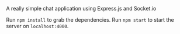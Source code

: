 A really simple chat application using Express.js and Socket.io

Run ```npm install``` to grab the dependencies.
Run ```npm start``` to start the server on ```localhost:4000```.